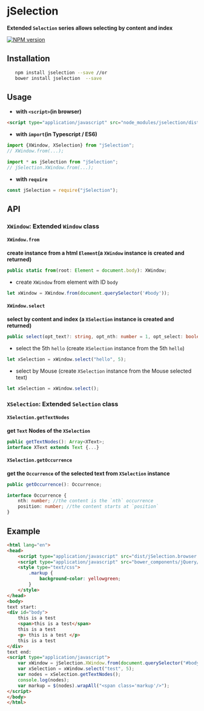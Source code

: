 # jSelection
__Extended `Selection` series allows selecting by content and index__

[![NPM version](https://img.shields.io/npm/v/jSelection.svg)](https://www.npmjs.com/package/jselection)

## Installation
``` bash
   npm install jselection --save //or
   bower install jselection  --save
```

## Usage
* __with `<script>`(in browser)__
``` html
<script type="application/javascript" src="node_modules/jselection/dist/jSelection.browser.js"></script>
```
* __with `import`(in Typescript / ES6)__
``` typescript
import {XWindow, XSelection} from "jSelection";
// XWindow.from(...);
```
``` typescript
import * as jSelection from "jSelection";
// jSelection.XWindow.from(...);
```
* __with `require`__
``` javascript
const jSelection = require("jSelection");
```

## API
### **`XWindow`**: Extended **`Window`** class 

#### `XWindow.from`
__create instance from a html `Element`(a `XWindow` instance is created and returned)__
``` typescript
public static from(root: Element = document.body): XWindow;
```
* create `XWindow` from element with ID `body`
``` javascript
let xWindow = XWindow.from(document.querySelector('#body'));
```

#### `XWindow.select`
__select by content and index (a `XSelection` instance is created and returned)__
``` typescript
public select(opt_text?: string, opt_nth: number = 1, opt_select: boolean = false): XSelection;
```
* select the 5th `hello` (create `XSelection` instance from the 5th `hello`)
``` javascript
let xSelection = xWindow.select("hello", 5);
```
* select by Mouse (create `XSelection` instance from the Mouse selected text)
``` javascript
let xSelection = xWindow.select();
```

### __`XSelection`__: Extended __`Selection`__ class

#### `XSelection.getTextNodes`
__get `Text` Nodes of the `XSelection`__
``` typescript
public getTextNodes(): Array<XText>;
interface XText extends Text {...}
```

#### `XSelection.getOccurrence`
__get the `Occurrence` of the selected text from `XSelection` instance__
``` typescript
public getOccurrence(): Occurrence;

interface Occurrence {
    nth: number; //the content is the `nth` occurrence
    position: number; //the content starts at `position`
}
```

## Example
``` html
<html lang="en">
<head>
    <script type="application/javascript" src="dist/jSelection.browser.js"></script>
    <script type="application/javascript" src="bower_components/jQuery/dist/jquery.min.js"></script>
    <style type="text/css">
        .markup {
            background-color: yellowgreen;
        }
    </style>
</head>
<body>
text start: 
<div id="body">
    this is a test
    <span>this is a test</span>
    this is a test
    <p> this is a test </p>
    this is a test
</div>
text end: 
<script type="application/javascript">
    var xWindow = jSelection.XWindow.from(document.querySelector("#body"));
    var xSelection = xWindow.select("test", 5);
    var nodes = xSelection.getTextNodes();
    console.log(nodes);
    var markup = $(nodes).wrapAll("<span class='markup'/>");
</script>
</body>
</html>
```
